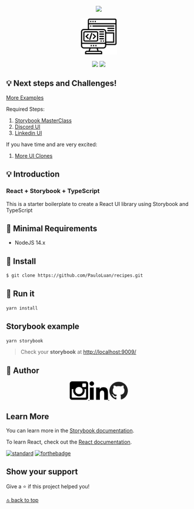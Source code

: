 <span id="top"></span>

<p align="center">
  <img src="#"/>
</p>

<p align="center">
  <a href="#"><img src="https://github.com/pauloluan/assets/blob/master/back.png?raw=true" width="100"></a>
</p>

<p align="center">
  <a href="https://pt-br.reactjs.org/"><img src="https://img.shields.io/badge/ReactJS-16.x-blueviolet?style=for-the-badge"></a>
  <a href="https://storybook.js.org/docs/guides/guide-react/"><img src="https://img.shields.io/badge/Storybook-5.x-blueviolet?style=for-the-badge"></a>
</p>

## 💡 Next steps and Challenges!

[More Examples](https://next--storybookjs.netlify.app/official-storybook/)

Required Steps:

1. [Storybook MasterClass](https://www.youtube.com/watch?v=j0MCdrqN8nU)
1. [Discord UI](https://www.youtube.com/watch?v=x4FdZd2-_uU&list=PL85ITvJ7FLohTZv9cC5-PrZ39Q3cugWqp&index=3&t=0s)
1. [Linkedin UI](https://www.youtube.com/watch?v=-ZV-_7vNRGw&list=PL85ITvJ7FLohTZv9cC5-PrZ39Q3cugWqp&index=8&t=0s)

If you have time and are very excited:

1. [More UI Clones](https://www.youtube.com/playlist?list=PL85ITvJ7FLohTZv9cC5-PrZ39Q3cugWqp)

## 💡 Introduction

### React + Storybook + TypeScript

This is a starter boilerplate to create a React UI library using Storybook and TypeScript

## 📝 Minimal Requirements

- NodeJS 14.x

## 🚀 Install

```sh
$ git clone https://github.com/PauloLuan/recipes.git
```

## 📝 Run it

```sh
yarn install
```

## Storybook example

```sh
yarn storybook
```

> Check your **storybook** at [http://localhost:9009/](http://localhost:9009/)

## 👤 Author

<p align="center">
  <a href="http://bit.ly/reativa-insta">
    <img src="https://github.com/pauloluan/assets/blob/master/insta.png" width="50"  alt="Follow me on Instagram" />
  </a>
  <a href="https://bit.ly/pauloluan/">
    <img src="https://github.com/pauloluan/assets/blob/master/linkedin.png?raw=true" width="50" alt="Follow me on Linkedin" />
  </a>
  <a href="https://github.com/pauloluan">
    <img src="https://github.com/pauloluan/assets/blob/master/github.png?raw=true" width="50"  alt="Follow me on Github" />
  </a>
</p>

## Learn More

You can learn more in the [Storybook documentation](https://storybook.js.org/docs/guides/guide-react/).

To learn React, check out the [React documentation](https://reactjs.org/).

[![standard][standard-image]][standard-url] [![forthebadge][60time-image]][60time-url]

[standard-image]: https://img.shields.io/badge/code%20style-standard-brightgreen.svg?style=for-the-badge
[standard-url]: http://npm.im/standard
[60time-image]: https://forthebadge.com/images/badges/60-percent-of-the-time-works-every-time.svg
[60time-url]: https://forthebadge.com

## Show your support

Give a ⭐️ if this project helped you!

[🔝 back to top](#top)
